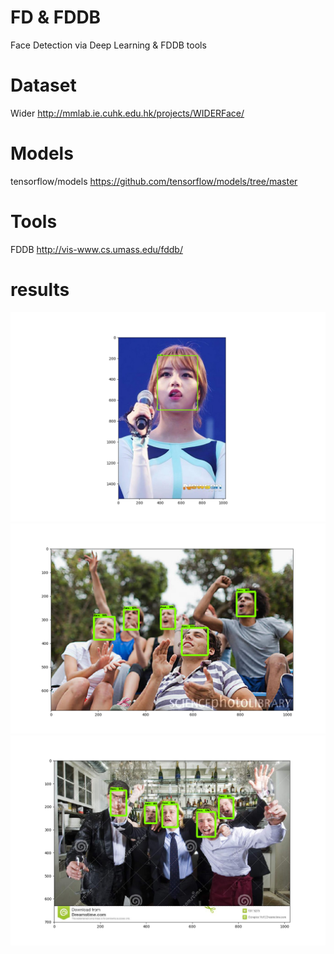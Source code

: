 # FD & FDDB
Face Detection via Deep Learning & FDDB tools


# Dataset
Wider
http://mmlab.ie.cuhk.edu.hk/projects/WIDERFace/


# Models
tensorflow/models
https://github.com/tensorflow/models/tree/master


# Tools
FDDB
http://vis-www.cs.umass.edu/fddb/


# results
![Result 1](https://github.com/BIG-CHENG/FDDB/blob/master/fd_20180720_148.png)
![Result 2](https://github.com/BIG-CHENG/FDDB/blob/master/fd_20180720_95.png)
![Result 3](https://github.com/BIG-CHENG/FDDB/blob/master/fd_20180720_42.png)


